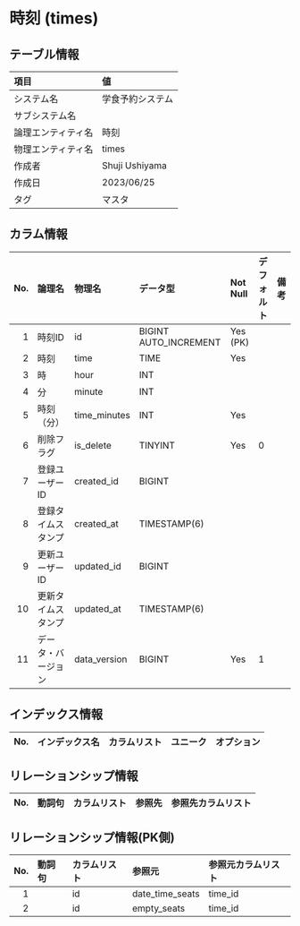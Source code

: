 # 時刻 (times)

## テーブル情報

| 項目                           | 値                                                                                                   |
|:-------------------------------|:-----------------------------------------------------------------------------------------------------|
| システム名                     | 学食予約システム                                                                                     |
| サブシステム名                 |                                                                                                      |
| 論理エンティティ名             | 時刻                                                                                                 |
| 物理エンティティ名             | times                                                                                                |
| 作成者                         | Shuji Ushiyama                                                                                       |
| 作成日                         | 2023/06/25                                                                                           |
| タグ                           | マスタ                                                                                               |



## カラム情報

| No. | 論理名                         | 物理名                         | データ型                       | Not Null | デフォルト           | 備考                           |
|----:|:-------------------------------|:-------------------------------|:-------------------------------|:---------|:---------------------|:-------------------------------|
|   1 | 時刻ID                         | id                             | BIGINT AUTO_INCREMENT          | Yes (PK) |                      |                                |
|   2 | 時刻                           | time                           | TIME                           | Yes      |                      |                                |
|   3 | 時                             | hour                           | INT                            |          |                      |                                |
|   4 | 分                             | minute                         | INT                            |          |                      |                                |
|   5 | 時刻（分）                     | time_minutes                   | INT                            | Yes      |                      |                                |
|   6 | 削除フラグ                     | is_delete                      | TINYINT                        | Yes      | 0                    |                                |
|   7 | 登録ユーザーID                 | created_id                     | BIGINT                         |          |                      |                                |
|   8 | 登録タイムスタンプ             | created_at                     | TIMESTAMP(6)                   |          |                      |                                |
|   9 | 更新ユーザーID                 | updated_id                     | BIGINT                         |          |                      |                                |
|  10 | 更新タイムスタンプ             | updated_at                     | TIMESTAMP(6)                   |          |                      |                                |
|  11 | データ・バージョン             | data_version                   | BIGINT                         | Yes      | 1                    |                                |



## インデックス情報

| No. | インデックス名                 | カラムリスト                             | ユニーク   | オプション                     | 
|----:|:-------------------------------|:-----------------------------------------|:-----------|:-------------------------------|



## リレーションシップ情報

| No. | 動詞句                         | カラムリスト                             | 参照先                         | 参照先カラムリスト                       |
|----:|:-------------------------------|:-----------------------------------------|:-------------------------------|:-----------------------------------------|



## リレーションシップ情報(PK側)

| No. | 動詞句                         | カラムリスト                             | 参照元                         | 参照元カラムリスト                       |
|----:|:-------------------------------|:-----------------------------------------|:-------------------------------|:-----------------------------------------|
|   1 |                                | id                                       | date_time_seats                | time_id                                  |
|   2 |                                | id                                       | empty_seats                    | time_id                                  |


